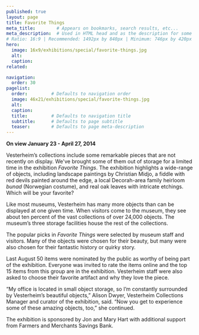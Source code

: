 ```yaml
---
published: true
layout: page
title: Favorite Things
meta_title:        # Appears on bookmarks, search results, etc...
meta_description:  # Used in HTML head and as the description for some search engines
# Ratio: 16:9 | Recommended: 1492px by 840px | Minimum: 746px by 420px
hero:
  image: 16x9/exhibitions/special/favorite-things.jpg
  alt:
  caption:
related:

navigation:
  order: 30
pagelist:
  order:         # Defaults to navigation order
  image: 46x21/exhibitions/special/favorite-things.jpg
  alt:
  caption: 
  title:         # Defaults to navigation title
  subtitle:      # Defaults to page subtitle
  teaser:        # Defaults to page meta-description
---
```

**On view January 23 - April 27, 2014**

Vesterheim’s collections include some remarkable pieces that are not recently on display. We've brought some of them out of storage for a limited time in the exhibition _Favorite Things_. The exhibition highlights a wide-range of objects, including landscape paintings by Christian Midjo, a fiddle with red devils painted around the edge, a local Decorah-area family heirloom _bunad_ (Norwegian costume), and real oak leaves with intricate etchings. Which will be your favorite?

Like most museums, Vesterheim has many more objects than can be displayed at one given time. When visitors come to the museum, they see about ten percent of the vast collections of over 24,000 objects. The museum’s three storage facilities house the rest of the collections.

The popular picks in _Favorite Things_ were selected by museum staff and visitors. Many of the objects were chosen for their beauty, but many were also chosen for their fantastic history or quirky story.

Last August 50 items were nominated by the public as worthy of being part of the exhibition. Everyone was invited to rate the items online and the top 15 items from this group are in the exhibition. Vesterheim staff were also asked to choose their favorite artifact and why they love the piece.

“My office is located in small object storage, so I’m constantly surrounded by Vesterheim’s beautiful objects,” Alison Dwyer, Vesterheim Collections Manager and curator of the exhibition, said. “Now you get to experience some of these amazing objects, too,” she continued.

The exhibition is sponsored by Jon and Mary Hart with additional support from Farmers and Merchants Savings Bank.